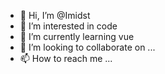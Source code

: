 - 👋 Hi, I’m @Imidst
- 👀 I’m interested in code
- 🌱 I’m currently learning vue
- 💞️ I’m looking to collaborate on ...
- 📫 How to reach me ...

<!---
Imidst/Imidst is a ✨ special ✨ repository because its `README.md` (this file) appears on your GitHub profile.
You can click the Preview link to take a look at your changes.
--->
